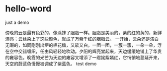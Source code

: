 # hello-word
just a demo

傍晚的云是最有色彩的，像涂抹了胭脂一样。胭脂是美丽的，紫的红的黄的，新鲜漂亮；云丝染上了这些颜色，就成了万紫千红的胭脂云。
一开始，云朵还是洁白无暇的，如同刚刚出炉的棉花糖，又软又白。一团一团，一簇一簇，一朵一朵，浮在空中交错缠织，任由风轻轻地吹动。夕阳的辉亮堂起来，天边缓缓地铺上了华贵的雍容色。晚霞的光芒为天边的雍容又增添了一绺姹紫嫣红，它悄悄地蔓延开来，天空的蔚蓝色慢慢被调成了紫蓝色。
test demo
